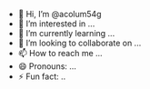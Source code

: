 - 👋 Hi, I’m @acolum54g
- 👀 I’m interested in ...
- 🌱 I’m currently learning ...
- 💞️ I’m looking to collaborate on ...
- 📫 How to reach me ...
- 😄 Pronouns: ...
- ⚡ Fun fact: .. 

<!---
acolum54g/acolum54g is a ✨ special ✨ repository because its `README.md` (this file) appears on your GitHub profile.
You can click the Preview link to take a look at your changes.
--->

